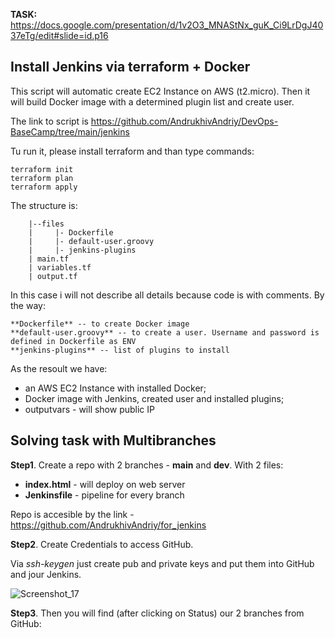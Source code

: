 **TASK:** https://docs.google.com/presentation/d/1v2O3_MNAStNx_guK_Ci9LrDgJ4037eTg/edit#slide=id.p16

## Install Jenkins via terraform + Docker

This script will automatic create EC2 Instance on AWS (t2.micro). Then it will build Docker image with a determined plugin list and create user. 

The link to script is https://github.com/AndrukhivAndriy/DevOps-BaseCamp/tree/main/jenkins

Tu run it, please install terraform and than type commands:

    terraform init
    terraform plan
    terraform apply

The structure is:

        |--files
        |     |- Dockerfile
        |     |- default-user.groovy
        |     |- jenkins-plugins
        | main.tf
        | variables.tf
        | output.tf
    
In this case i will not describe all details because code is with comments. By the way:

    **Dockerfile** -- to create Docker image
    **default-user.groovy** -- to create a user. Username and password is defined in Dockerfile as ENV 
    **jenkins-plugins** -- list of plugins to install
    
As the resoult we have:

- an AWS EC2 Instance with installed Docker;
- Docker image with Jenkins, created user and installed plugins;
- outputvars - will show public IP

## Solving task with Multibranches

**Step1**. Create a repo with 2 branches - **main** and **dev**. With 2 files: 

- **index.html** - will deploy on web server
- **Jenkinsfile** - pipeline for every branch

Repo is accesible by the link - https://github.com/AndrukhivAndriy/for_jenkins

**Step2**. Create Credentials to access GitHub. 

Via *ssh-keygen* just create pub and private keys and put them into GitHub and jour Jenkins.

![Screenshot_17](https://user-images.githubusercontent.com/79985930/213903320-b0f64b86-789b-4930-84aa-78b24b60299f.png)

**Step3**. Then you will find (after clicking on Status) our 2 branches from GitHub:


